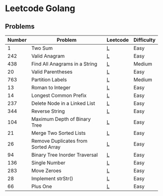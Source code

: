 # Leetcode Golang

## Problems

| Number | Problem | Leetcode | Difficulty |
| ------ | ------- | -------- | ---------- |
| 1 | Two Sum | [L](https://leetcode.com/problems/two-sum/) | Easy |
| 242 | Valid Anagram | [L](https://leetcode.com/problems/valid-anagram/) | Easy |
| 438 | Find All Anagrams in a String | [L](https://leetcode.com/problems/find-all-anagrams-in-a-string/) | Medium |
| 20 | Valid Parentheses | [L](https://leetcode.com/problems/valid-parentheses/) | Easy |
| 763 | Partition Labels | [L](https://leetcode.com/problems/partition-labels/) | Medium |
| 13 | Roman to Integer | [L](https://leetcode.com/problems/roman-to-integer/) | Easy |
| 14 | Longest Common Prefix | [L](https://leetcode.com/problems/longest-common-prefix/) | Easy |
| 237 | Delete Node in a Linked List | [L](https://leetcode.com/problems/delete-node-in-a-linked-list/) | Easy |
| 344 | Reverse String | [L](https://leetcode.com/problems/reverse-string/) | Easy |
| 104 | Maximum Depth of Binary Tree | [L](https://leetcode.com/problems/maximum-depth-of-binary-tree/) | Easy |
| 21 | Merge Two Sorted Lists | [L](https://leetcode.com/problems/merge-two-sorted-lists/) | Easy |
| 26 | Remove Duplicates from Sorted Array | [L](https://leetcode.com/problems/remove-duplicates-from-sorted-array/) | Easy |
| 94 | Binary Tree Inorder Traversal | [L](https://leetcode.com/problems/binary-tree-inorder-traversal/) | Easy |
| 136 | Single Number | [L](https://leetcode.com/problems/single-number/) | Easy |
| 283 | Move Zeroes | [L](https://leetcode.com/problems/move-zeroes/) | Easy |
| 28 | Implement strStr() | [L](https://leetcode.com/problems/implement-strstr/) | Easy |
| 66 | Plus One | [L](https://leetcode.com/problems/plus-one/) | Easy |